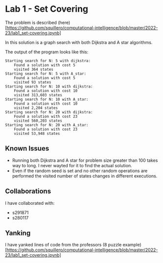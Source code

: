 Lab 1 - Set Covering
====================

The problem is described (here)[https://github.com/squillero/computational-intelligence/blob/master/2022-23/lab1_set-covering.ipynb]

In this solution is a graph search with both Dijkstra and A star algorithms.

The output of the program looks like this:

```
Starting search for N: 5 with dijkstra:
	Found a solution with cost 5
	visited 364 states
Starting search for N: 5 with A_star:
	Found a solution with cost 5
	visited 93 states
Starting search for N: 10 with dijkstra:
	Found a solution with cost 10
	visited 313,603 states
Starting search for N: 10 with A_star:
	Found a solution with cost 10
	visited 2,204 states
Starting search for N: 20 with dijkstra:
	Found a solution with cost 23
	visited 560,203 states
Starting search for N: 20 with A_star:
	Found a solution with cost 23
	visited 53,948 states
```

Known Issues
------------

- Running both Dijkstra and A star for problem size greater than 100
  takes way to long. I never wayted for it to find the actual solution.
- Even if the random seed is set and no other random operations are
  performed the visited number of states changes in different executions.

Collaborations
--------------

I have collaborated with:

- s291871
- s280117

Yanking
-------

I have yanked lines of code from the professors
(8 puzzle example)[https://github.com/squillero/computational-intelligence/blob/master/2022-23/lab1_set-covering.ipynb]
